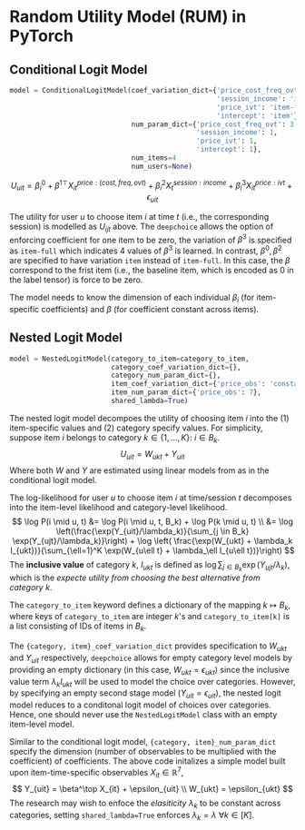 <script src="https://cdn.mathjax.org/mathjax/latest/MathJax.js?config=TeX-AMS-MML_HTMLorMML" type="text/javascript"></script>

# Random Utility Model (RUM) in PyTorch

## Conditional Logit Model

```python
model = ConditionalLogitModel(coef_variation_dict={'price_cost_freq_ovt': 'constant',
                                                   'session_income': 'item',
                                                   'price_ivt': 'item-full',
                                                   'intercept': 'item'},
                              num_param_dict={'price_cost_freq_ovt': 3,
                                              'session_income': 1,
                                              'price_ivt': 1,
                                              'intercept': 1},
                              num_items=4
                              num_users=None)
```

$$
U_{uit} = \beta^0_i + \beta^{1\top} X^{price: (cost, freq, ovt)}_{it} + \beta^2_i X^{session:income}_t + \beta^3_i X_{it}^{price:ivt} + \epsilon_{uit}
$$

The utility for user $u$ to choose item $i$ at time $t$ (i.e., the corresponding session) is modelled as $U_{ijt}$ above. The `deepchoice` allows the option of enforcing coefficient for one item to be zero, the variation of $\beta^3$ is specified as `item-full` which indicates 4 values of $\beta^3$ is learned. In contrast, $\beta^0, \beta^2$ are specified to have variation `item` instead of `item-full`. In this case, the $\beta$ correspond to the frist item (i.e., the baseline item, which is encoded as 0 in the label tensor) is force to be zero.

The model needs to know the dimension of each individual $\beta_i$ (for item-specific coefficients) and $\beta$ (for coefficient constant across items). 

## Nested Logit Model

```python
model = NestedLogitModel(category_to_item=category_to_item,
                         category_coef_variation_dict={},
                         category_num_param_dict={},
                         item_coef_variation_dict={'price_obs': 'constant'},
                         item_num_param_dict={'price_obs': 7},
                         shared_lambda=True)
```

The nested logit model decompoes the utility of choosing item $i$ into the (1) item-specific values and (2) category specify values.  For simplicity, suppose item $i$  belongs to category $k \in \{1, \dots, K\}$: $i \in B_k$. 
$$
U_{uit} = W_{ukt} + Y_{uit}
$$
Where both $W$ and $Y$ are estimated using linear models from as in the conditional logit model.

The log-likelihood for user $u$ to choose item $i$ at time/session $t$ decomposes into the item-level likelihood and category-level likelihood.
$$
\log P(i \mid u, t) &= \log P(i \mid u, t, B_k) + \log P(k \mid u, t) \\
&= \log \left(\frac{\exp(Y_{uit}/\lambda_k)}{\sum_{j \in B_k} \exp(Y_{ujt}/\lambda_k)}\right) + \log \left( \frac{\exp(W_{ukt} + \lambda_k I_{ukt})}{\sum_{\ell=1}^K \exp(W_{u\ell t} + \lambda_\ell I_{u\ell t})}\right)
$$
The **inclusive value** of category $k$, $I_{ukt}$ is defined as $\log \sum_{j \in B_k} \exp(Y_{ujt}/\lambda_k)$, which is the *expecte utility from choosing the best alternative from category $k$*.

The `category_to_item` keyword defines a dictionary of the mapping $k \mapsto B_k$, where keys of `category_to_item`  are integer $k$'s and  `category_to_item[k]`  is a list consisting of IDs of items in $B_k$.

The `{category, item}_coef_variation_dict` provides specification to $W_{ukt}$ and $Y_{uit}$ respectively, `deepchoice` allows for empty category level models by providing an empty dictionary (in this case, $W_{ukt} = \epsilon_{ukt}$) since the inclusive value term $\lambda_k I_{ukt}$ will be used to model the choice over categories. However, by specifying an empty second stage model ($Y_{uit} = \epsilon_{uit}$), the nested logit model reduces to a conditonal logit model of choices over categories. Hence, one should never use the `NestedLogitModel` class with an empty item-level model.

Similar to the conditional logit model, `{category, item}_num_param_dict` specify the dimension (number of observables to be multiplied with the coefficient) of coefficients. The above code initalizes a simple model built upon item-time-specific observables $X_{it} \in \mathbb{R}^7$, 
$$
Y_{uit} = \beta^\top X_{it} + \epsilon_{uit} \\
W_{ukt} = \epsilon_{ukt}
$$
The research may wish to enfoce the *elasiticity* $\lambda_k$ to be constant across categories, setting `shared_lambda=True` enforces $\lambda_k = \lambda\ \forall k \in [K]$.

